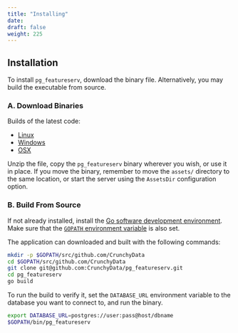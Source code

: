 ```yaml
---
title: "Installing"
date:
draft: false
weight: 225
---
```


## Installation

To install `pg_featureserv`, download the binary file. Alternatively, you may build the executable from source.

### A. Download Binaries

Builds of the latest code:

* [Linux](https://postgisftw.s3.amazonaws.com/pg_featureserv_latest_linux.zip)
* [Windows](https://postgisftw.s3.amazonaws.com/pg_featureserv_latest_windows.zip)
* [OSX](https://postgisftw.s3.amazonaws.com/pg_featureserv_latest_osx.zip)

Unzip the file, copy the `pg_featureserv` binary wherever you wish, or use it in place. If you move the binary, remember to move the `assets/` directory to the same location, or start the server using the `AssetsDir` configuration option.

### B. Build From Source

If not already installed, install the [Go software development environment](https://golang.org/doc/install). Make sure that the [`GOPATH` environment variable](https://github.com/golang/go/wiki/SettingGOPATH) is also set.

The application can downloaded and built with the following commands:

```sh
mkdir -p $GOPATH/src/github.com/CrunchyData
cd $GOPATH/src/github.com/CrunchyData
git clone git@github.com:CrunchyData/pg_featureserv.git
cd pg_featureserv
go build
```

To run the build to verify it, set the `DATABASE_URL` environment variable to the database you want to connect to, and run the binary.

```sh
export DATABASE_URL=postgres://user:pass@host/dbname
$GOPATH/bin/pg_featureserv
```

